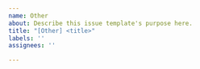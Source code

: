 ```yaml
---
name: Other
about: Describe this issue template's purpose here.
title: "[Other] <title>"
labels: ''
assignees: ''

---
```



